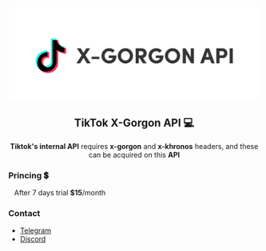 <div align="center">
  <img src="images/banner.svg" width="500">
</div>

<h2 align="center">
  TikTok X-Gorgon API 💻
</h2>

<p align="center">
  <strong>Tiktok's internal API</strong> requires <strong>x-gorgon</strong> and <strong>x-khronos</strong> headers, and these can be acquired on this <strong>API</strong>
</p>

### Princing 💲
&nbsp;&nbsp; After 7 days trial **$15**/month

### Contact
- [Telegram]()
- [Discord]()
